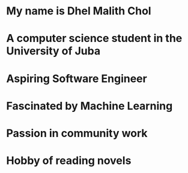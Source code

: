 # My name is Dhel Malith Chol
# A computer science student in the University of Juba 
# Aspiring Software Engineer
# Fascinated by Machine Learning
# Passion in community work
# Hobby of reading novels
